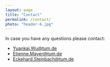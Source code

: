 ```yaml
---
layout: page
title: "Contact"
permalink: /contact/
photo: "header-6.jpg"
---
```


In case you have any questions please contact:

* <a href="yuankai.wu@tum.de">Yuankai.Wu@tum.de</a>
* <a href="etienne.mayer@tum.de">Etienne.Mayer@tum.de</a>
* <a href="eckehard.steinbach@tum.de">Eckehard.Steinbach@tum.de</a>

<!-- 
* <a href="mailto:svcp2022@tu-ilmenau.de">The local organizing committee</a>   
* <a href="mailto:alexander.raake@tu-ilmenau.de">Prof. Dr.-Ing. Alexander Raake</a>    -->
